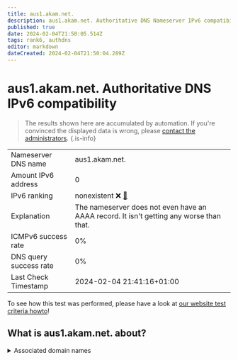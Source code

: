 ```yaml
---
title: aus1.akam.net.
description: aus1.akam.net. Authoritative DNS Nameserver IPv6 compatibility
published: true
date: 2024-02-04T21:50:05.514Z
tags: rank6, authdns
editor: markdown
dateCreated: 2024-02-04T21:50:04.289Z
---
```


# aus1.akam.net. Authoritative DNS IPv6 compatibility

> The results shown here are accumulated by automation. If you're convinced the displayed data is wrong, please [contact the administrators](/howto/chat). 
{.is-info}




|   |   |
| - | - |
| Nameserver DNS name | aus1.akam.net.
| Amount IPv6 address | 0
| IPv6 ranking | nonexistent :x: [🔗](/howto/ranking) |
| Explanation | The nameserver does not even have an AAAA record. It isn't getting any worse than that. |
| ICMPv6 success rate | 0%|
| DNS query success rate | 0% |
| Last Check Timestamp | 2024-02-04 21:41:16+01:00 |

To see how this test was performed, please have a look at [our website test criteria howto](/howto/testcriteria/authdns)!


## What is aus1.akam.net. about?






<details>
<summary>Associated domain names</summary>

www.hulu.com

</details>
